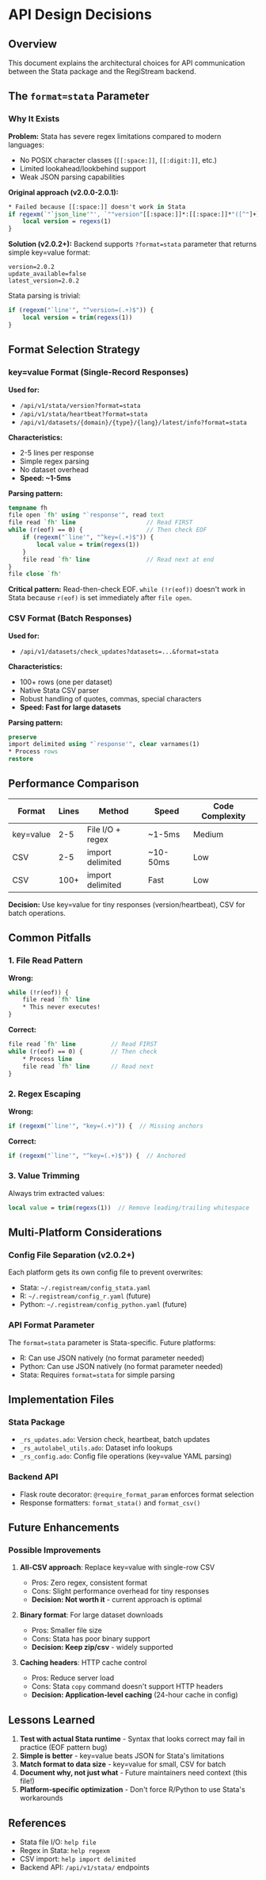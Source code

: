 # API Design Decisions

## Overview

This document explains the architectural choices for API communication between the Stata package and the RegiStream backend.

## The `format=stata` Parameter

### Why It Exists

**Problem:** Stata has severe regex limitations compared to modern languages:
- No POSIX character classes (`[[:space:]]`, `[[:digit:]]`, etc.)
- Limited lookahead/lookbehind support
- Weak JSON parsing capabilities

**Original approach (v2.0.0-2.0.1):**
```stata
* Failed because [[:space:]] doesn't work in Stata
if regexm(`"`json_line'"', `""version"[[:space:]]*:[[:space:]]*"([^"]+)""') {
    local version = regexs(1)
}
```

**Solution (v2.0.2+):**
Backend supports `?format=stata` parameter that returns simple key=value format:
```
version=2.0.2
update_available=false
latest_version=2.0.2
```

Stata parsing is trivial:
```stata
if (regexm("`line'", "^version=(.+)$")) {
    local version = trim(regexs(1))
}
```

## Format Selection Strategy

### key=value Format (Single-Record Responses)

**Used for:**
- `/api/v1/stata/version?format=stata`
- `/api/v1/stata/heartbeat?format=stata`
- `/api/v1/datasets/{domain}/{type}/{lang}/latest/info?format=stata`

**Characteristics:**
- 2-5 lines per response
- Simple regex parsing
- No dataset overhead
- **Speed: ~1-5ms**

**Parsing pattern:**
```stata
tempname fh
file open `fh' using "`response'", read text
file read `fh' line                    // Read FIRST
while (r(eof) == 0) {                  // Then check EOF
    if (regexm("`line'", "^key=(.+)$")) {
        local value = trim(regexs(1))
    }
    file read `fh' line                // Read next at end
}
file close `fh'
```

**Critical pattern:** Read-then-check EOF. `while (!r(eof))` doesn't work in Stata because `r(eof)` is set immediately after `file open`.

### CSV Format (Batch Responses)

**Used for:**
- `/api/v1/datasets/check_updates?datasets=...&format=stata`

**Characteristics:**
- 100+ rows (one per dataset)
- Native Stata CSV parser
- Robust handling of quotes, commas, special characters
- **Speed: Fast for large datasets**

**Parsing pattern:**
```stata
preserve
import delimited using "`response'", clear varnames(1)
* Process rows
restore
```

## Performance Comparison

| Format     | Lines | Method            | Speed    | Code Complexity |
|------------|-------|-------------------|----------|-----------------|
| key=value  | 2-5   | File I/O + regex  | ~1-5ms   | Medium          |
| CSV        | 2-5   | import delimited  | ~10-50ms | Low             |
| CSV        | 100+  | import delimited  | Fast     | Low             |

**Decision:** Use key=value for tiny responses (version/heartbeat), CSV for batch operations.

## Common Pitfalls

### 1. File Read Pattern

**Wrong:**
```stata
while (!r(eof)) {
    file read `fh' line
    * This never executes!
}
```

**Correct:**
```stata
file read `fh' line          // Read FIRST
while (r(eof) == 0) {        // Then check
    * Process line
    file read `fh' line      // Read next
}
```

### 2. Regex Escaping

**Wrong:**
```stata
if (regexm("`line'", "key=(.+)")) {  // Missing anchors
```

**Correct:**
```stata
if (regexm("`line'", "^key=(.+)$")) {  // Anchored
```

### 3. Value Trimming

Always trim extracted values:
```stata
local value = trim(regexs(1))  // Remove leading/trailing whitespace
```

## Multi-Platform Considerations

### Config File Separation (v2.0.2+)

Each platform gets its own config file to prevent overwrites:
- Stata: `~/.registream/config_stata.yaml`
- R: `~/.registream/config_r.yaml` (future)
- Python: `~/.registream/config_python.yaml` (future)

### API Format Parameter

The `format=stata` parameter is Stata-specific. Future platforms:
- R: Can use JSON natively (no format parameter needed)
- Python: Can use JSON natively (no format parameter needed)
- Stata: Requires `format=stata` for simple parsing

## Implementation Files

### Stata Package

- `_rs_updates.ado`: Version check, heartbeat, batch updates
- `_rs_autolabel_utils.ado`: Dataset info lookups
- `_rs_config.ado`: Config file operations (key=value YAML parsing)

### Backend API

- Flask route decorator: `@require_format_param` enforces format selection
- Response formatters: `format_stata()` and `format_csv()`

## Future Enhancements

### Possible Improvements

1. **All-CSV approach**: Replace key=value with single-row CSV
   - Pros: Zero regex, consistent format
   - Cons: Slight performance overhead for tiny responses
   - **Decision: Not worth it** - current approach is optimal

2. **Binary format**: For large dataset downloads
   - Pros: Smaller file size
   - Cons: Stata has poor binary support
   - **Decision: Keep zip/csv** - widely supported

3. **Caching headers**: HTTP cache control
   - Pros: Reduce server load
   - Cons: Stata `copy` command doesn't support HTTP headers
   - **Decision: Application-level caching** (24-hour cache in config)

## Lessons Learned

1. **Test with actual Stata runtime** - Syntax that looks correct may fail in practice (EOF pattern bug)
2. **Simple is better** - key=value beats JSON for Stata's limitations
3. **Match format to data size** - key=value for small, CSV for batch
4. **Document why, not just what** - Future maintainers need context (this file!)
5. **Platform-specific optimization** - Don't force R/Python to use Stata's workarounds

## References

- Stata file I/O: `help file`
- Regex in Stata: `help regexm`
- CSV import: `help import delimited`
- Backend API: `/api/v1/stata/` endpoints

